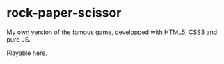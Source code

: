 # rock-paper-scissor

My own version of the famous game, developped with HTML5, CSS3 and pure JS.

Playable [here](https://giuseppedeponte.github.io/rock-paper-scissor).
